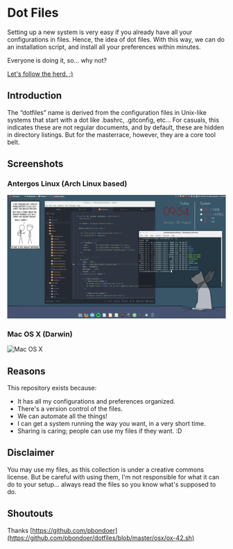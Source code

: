 # Dot Files

Setting up a new system is very easy if you already have all your configurations
in files. Hence, the idea of dot files. With this way, we can do an installation
script, and install all your preferences within minutes.

Everyone is doing it, so... why not?

[Let's follow the herd. ;)](https://github.com/search?utf8=%E2%9C%93&q=dot+files&type=)

## Introduction

The “dotfiles” name is derived from the configuration files in Unix-like systems
that start with a dot like .bashrc, .gitconfig, etc...
For casuals, this indicates these are not regular documents, and by default,
these are hidden in directory listings.
But for the masterrace, however, they are a core tool belt.

## Screenshots

### Antergos Linux (Arch Linux based)

![Arch](screenshots/antergos_linux.png)

### Mac OS X (Darwin)

![Mac OS X](screenshots/osx_darwin.png)

## Reasons

This repository exists because:

* It has all my configurations and preferences organized.
* There's a version control of the files.
* We can automate all the things!
* I can get a system running the way you want, in a very short time.
* Sharing is caring; people can use my files if they want. :D

## Disclaimer

You may use my files, as this collection is under a creative commons license.
But be careful with using them, I'm not responsible for what it can do to your
setup... always read the files so you know what's supposed to do.

## Shoutouts

Thanks [https://github.com/pbondoer](https://github.com/pbondoer/dotfiles/blob/master/osx/ox-42.sh)
